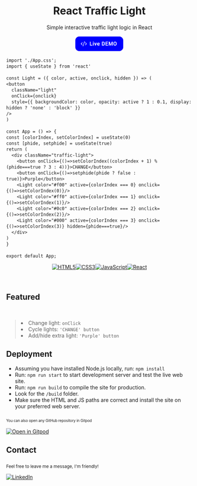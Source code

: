 <h1 align="center">React Traffic Light</h1>

<p align="center" >
  Simple interactive traffic light logic in React
</p>
<p align="center" >
  <a href="https://luisaguadovicaria.github.io/react-trafficlight/">
    <img height="44px"  src="https://github.com/LuisAguadoVicaria/LuisAguadoVicaria/raw/main/proyect-images/live-demo-button.png" alt="live-demo" align="center">
  </a>
</p>

<p align="center">
  
  ```JSX
import './App.css';
import { useState } from 'react'

const Light = ({ color, active, onclick, hidden }) => (
  <button
    className="light"
    onClick={onclick}
    style={{ backgroundColor: color, opacity: active ? 1 : 0.1, display: hidden ? 'none' : 'block' }}
  />
)

const App = () => {
  const [colorIndex, setColorIndex] = useState(0)
  const [phide, setphide] = useState(true)
  return (
    <div className="traffic-light">
      <button onClick={()=>setColorIndex((colorIndex + 1) % (phide===true ? 3 : 4))}>CHANGE</button>
      <button onClick={()=>setphide(phide ? false : true)}>Purple</button>
      <Light color="#f00" active={colorIndex === 0} onclick={()=>setColorIndex(0)}/>
      <Light color="#ff0" active={colorIndex === 1} onclick={()=>setColorIndex(1)}/>
      <Light color="#0c0" active={colorIndex === 2} onclick={()=>setColorIndex(2)}/>
      <Light color="#000" active={colorIndex === 3} onclick={()=>setColorIndex(3)} hidden={phide===true}/>
    </div>
  )
}

export default App;
```
        
</p>
<div align="center">

[![HTML5](https://img.shields.io/badge/HTML5-E34F26?style=for-the-badge&logo=html5&logoColor=white)](https://github.com/alexandresanlim/Badges4-README.md-Profile)[![CSS3](https://img.shields.io/badge/CSS3-1572B6?style=for-the-badge&logo=css3&logoColor=white)](https://github.com/Ileriayo/markdown-badges)[![JavaScript](https://img.shields.io/badge/JavaScript-323330?style=for-the-badge&logo=javascript&logoColor=F7DF1E)]()[![React](https://img.shields.io/badge/React-20232A?style=for-the-badge&logo=react&logoColor=61DAFB)](https://reactjs.org/)

</div>

<br>

## Featured

<br>
            
>   <li>Change light: <code>onClick</code></li>
>   <li>Cycle lights: <code>'CHANGE' button</code></li>
>   <li>Add/hide extra light: <code>'Purple' button</code></li>  

## Deployment

- Assuming you have installed Node.js locally, run: `npm install`
- Run: `npm run start` to start development server and test the live web site.
- Run: `npm run build` to compile the site for production.
- Look for the `/build` folder.
- Make sure the HTML and JS paths are correct and install the site on your preferred web server.

<sub><sub>You can also open any GitHub repository in Gitpod</sub></sub> 
  
[![Open in Gitpod](https://gitpod.io/button/open-in-gitpod.svg)](https://gitpod.io/#https://github.com/LuisAguadoVicaria/react-trafficlight/)

## Contact

  <sub>Feel free to leave me a message, I'm friendly!</sub>
  
  [![LinkedIn](https://img.shields.io/badge/LinkedIn-0077B5?style=for-the-badge&logo=linkedin&logoColor=white)](https://www.linkedin.com/in/luis-aguado-vicar%C3%ADa-546b33241/)
